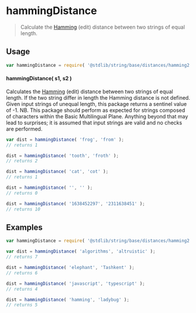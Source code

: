 <!--

@license Apache-2.0

Copyright (c) 2023 The Stdlib Authors.

Licensed under the Apache License, Version 2.0 (the "License");
you may not use this file except in compliance with the License.
You may obtain a copy of the License at

   http://www.apache.org/licenses/LICENSE-2.0

Unless required by applicable law or agreed to in writing, software
distributed under the License is distributed on an "AS IS" BASIS,
WITHOUT WARRANTIES OR CONDITIONS OF ANY KIND, either express or implied.
See the License for the specific language governing permissions and
limitations under the License.

-->

# hammingDistance

> Calculate the [Hamming][hamming] (edit) distance between two strings of equal length.

<!-- Package usage documentation. -->

<section class="usage">

## Usage

```javascript
var hammingDistance = require( '@stdlib/string/base/distances/hamming2' );
```

#### hammingDistance( s1, s2 )

Calculates the [Hamming][hamming] (edit) distance between two strings of equal length.  If the two string differ in length the Hamming distance is not defined.  Given input strings of unequal length, this package returns a sentinel value of -1.  NB. This package should perform as expected for strings composed of characters within the Basic Multilingual Plane.  Anything beyond that may lead to surprises; it is assumed that input strings are valid and no checks are performed.

```javascript
var dist = hammingDistance( 'frog', 'from' );
// returns 1

dist = hammingDistance( 'tooth', 'froth' );
// returns 2

dist = hammingDistance( 'cat', 'cot' );
// returns 1

dist = hammingDistance( '', '' );
// returns 0

dist = hammingDistance( '1638452297', '2311638451' );
// returns 10
```

</section>

<!-- /.usage -->

<!-- Package usage examples. -->

<section class="examples">

## Examples

```javascript
var hammingDistance = require( '@stdlib/string/base/distances/hamming2' );

var dist = hammingDistance( 'algorithms', 'altruistic' );
// returns 7

dist = hammingDistance( 'elephant', 'Tashkent' );
// returns 6

dist = hammingDistance( 'javascript', 'typescript' );
// returns 4

dist = hammingDistance( 'hamming', 'ladybug' );
// returns 5
```

</section>

<!-- /.examples -->

<!-- Section for related `stdlib` packages. Do not manually edit this section, as it is automatically populated. -->

<section class="related">

</section>

<!-- /.related -->

<!-- Section for all links. Make sure to keep an empty line after the `section` element and another before the `/section` close. -->

<section class="links">

[hamming]: https://en.wikipedia.org/wiki/Hamming_distance

</section>

<!-- /.links -->
